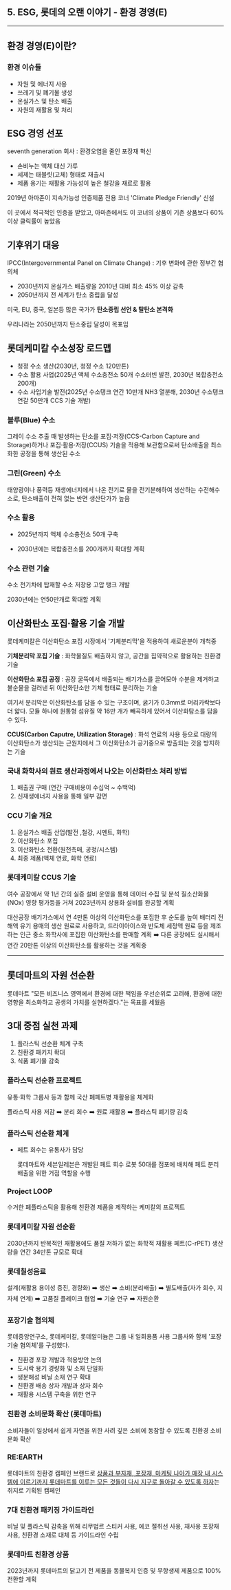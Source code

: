## 5. ESG, 롯데의 오랜 이야기 - 환경 경영(E)

---



## 환경 경영(E)이란?

### 환경 이슈들

* 자원 및 에너지 사용
* 쓰레기 및 폐기물 생성
* 온실가스 및 탄소 배출
* 자원의 재활용 및 처리

 

## ESG 경영 선포

seventh generation 회사 : 환경오염을 줄인 포장재 혁신

* 손비누는 액체 대신 가루
* 세제는 태블릿(고체) 형태로 재출시
* 제품 용기는 재활용 가능성이 높은 철강을 재료로 활용



2019년 아마존이 지속가능성 인증제품 전용 코너 'Climate Pledge Friendly' 신설

이 곳에서 적극적인 인증을 받았고, 아마존에서도 이 코너의 상품이 기존 상품보다 60% 이상 클릭률이 높았음



## 기후위기 대응

IPCC(Intergovernmental Panel on Climate Change) :  기후 변화에 관한 정부간 협의체

* 2030년까지 온실가스 배출량을 2010년 대비 최소 45% 이상 감축
* 2050년까지 전 세계가 탄소 중립을 달성

미국, EU, 중국, 일본등 많은 국가가 **탄소중립 선언 & 탈탄소 본격화**

우리나라는 2050년까지 탄소중립 달성이 목표임



## 롯데케미칼 수소성장 로드맵

* 청정 수소 생산(2030년, 청정 수소 120만톤)
* 수소 활용 사업(2025년 액체 수소충전소 50개 수소터빈 발전, 2030년 복합충전소 200개)
* 수소 사업기술 발전(2025년 수소탱크 연간 10만개 NH3 열분해, 2030년 수소탱크 연갈 50만개 CCS 기술 개발)



### 블루(Blue) 수소

그레이 수소 추출 때 발생하는 탄소를 포집·저장(CCS-Carbon Capture and Storage)하거나 포집·활용·저장(CCUS) 기술을 적용해 보관함으로써 탄소배출을 최소화한 공정을 통해 생산된 수소



### 그린(Green) 수소

태양광이나 풍력등 재생에너지에서 나온 전기로 물을 전기분해하여 생산하는 수전해수소로, 탄소배출이 전혀 없는 반면 생산단가가 높음



### 수소 활용

- 2025년까지 액체 수소충전소 50개 구축

- 2030년에는 복합충전소를 200개까지 확대할 계획



### 수소 관련 기술

수소 전기차에 탑재할 수소 저장용 고압 탱크 개발

2030년에는 연50만개로 확대할 계획



## 이산화탄소 포집·활용 기술 개발

롯데케미칼은 이산화탄소 포집 시장에서 '기체분리막'을 적용하여 새로운분야 개척중

**기체분리막 포집 기술** : 화학물질도 배출하지 않고, 공간을 집약적으로 활용하는 친환경 기술

**이산화탄소 포집 공정** : 공장 굴뚝에서 배출되는 배기가스를 끌어모아 수분을 제거하고 불순물을 걸러낸 뒤 이산화탄소만 기체 형태로 분리하는 기술

여기서 분리막은 이산화탄소를 담을 수 있는 구조이며, 굵기가 0.3mm로 머리카락보다 더 얇다. 모듈 하나에 원통형 섬유질 약 16만 개가 빼곡하게 있어서 이산화탐소를 담을 수 있다.



**CCUS(Carbon Caputre, Utilization Storage)** : 화석 연료의 사용 등으로 대량의 이산화탄소가 생산되는 근원지에서 그 이산화탄소가 공기중으로 방출되는 것을 방지하는 기술



### 국내 화학사의 원료 생산과정에서 나오는 이산화탄소 처리 방법

1. 배출권 구매 (연간 구매비용이 수십억 ~ 수백억)
2. 신재생에너지 사용을 통해 일부 감면



### CCU 기술 개요

1. 온실가스 배출 산업(발전 ,철강, 시멘트, 화학)
2. 이산화탄소 포집
3. 이산화탄소 전환(원천촉매, 공정/시스템)
4. 최종 제품(액체 연료, 화학 연료)



### 롯데케미칼 CCUS 기술

여수 공장에서 약 1년 간의 실증 설비 운영을 통해 데이터 수집 및 분석 질소산화물(NOx) 영향 평가등을 거쳐 2023년까지 상용화 설비를 완공할 계획

대산공장 배기가스에서 연 4만톤 이상의 이산화탄소를 포집한 후 순도를 높여 배터리 전해액 유기 용매의 생산 원료로 사용하고, 드라이아이스와 반도체 세정액 원료 등을 제조하는 인근 중소 화학사에 포집한 이산화탄소를 판매할 계획 :arrow_right: 다른 공장에도 실시해서 연간 20만톤 이상의 이산화탄소를 활용하는 것을 계획중

---



## 롯데마트의 자원 선순환

롯데마트 "모든 비즈니스 영역에서 환경에 대한 책임을 우선순위로 고려해, 환경에 대한 영향을 최소화하고 공생의 가치를 실현하겠다."는 목표를 세웠음



## 3대 중점 실천 과제

1. 플라스틱 선순환 체계 구축
2. 친환경 패키지 확대
3. 식품 폐기물 감축



### 플라스틱 선순환 프로젝트

유통·화학 그룹사 등과 함께 국산 폐페트병 재활용을 체계화

플라스틱 사용 저감 :arrow_right: 분리 회수 :arrow_right: 원료 재활용 :arrow_right: 플라스틱 폐기량 감축



### 플라스틱 선순환 체계

* 페트 회수는 유통사가 담당

  롯데마트와 세븐일레븐은 개발된 페트 회수 로봇 50대를 점포에 배치해 페트 분리배출을 위한 거점 역할을 수행



### Project LOOP

수거한 폐플라스틱을 활용해 친환경 제품을 제작하는 케미칼의 프로젝트



### 롯데케미칼 자원 선순환

2030년까지 반복적인 재활용에도 품질 저하가 없는 화학적 재활용 페트(C-rPET) 생산량을 연간 34만톤 규모로 확대



### 롯데칠성음료

설계(재활용 용이성 증진, 경량화) :arrow_right: 생산 :arrow_right:  소비(분리배출) :arrow_right:  별도배출(자가 회수, 지자체 연계) :arrow_right:  고품질 플레이크 협업 :arrow_right:  기술 연구 :arrow_right:  자원순환



### 포장기술 협의체

롯데중앙연구소, 롯데케미칼, 롯데알미늄은 그룹 내 일회용품 사용 그룹사와 함께 '포장기술 협의체'를 구성했다.

* 친환경 포장 개발과 적용방안 논의
* 도시락 용기 경량화 및 소재 단일화
* 생분해성 비닐 소재 연구 확대
* 친환경 배송 상자 개발과 상자 회수
* 재활용 시스템 구축을 위한 연구



### 친환경 소비문화 확산 (롯데마트)

소비자들이 일상에서 쉽게 자연을 위한 사려 깊은 소비에 동참할 수 있도록 친환경 소비문화 확산



### RE:EARTH

롯데마트의 친환경 캠페인 브랜드로 <u>상품과 부자재, 포장재, 마케팅 나아가 매장 내 시스템에 이르기까지 롯데마트를 이루는 모든 것들이 다시 지구로 돌아갈 수 있도록 하자</u>는 취지로 기획된 캠페인



### 7대 친환경 패키징 가이드라인

비닐 및 플라스틱 감축을 위해 리무법르 스티커 사용, 에코 절취선 사용, 재사용 포장재 사용, 친환경 소재로 대체 등 가이드라인 수립



### 롯데마트 친환경 상품

2023년까지 롯데마트의 닭고기 전 제품을 동물복지 인증 및 무항생제 제품으로 100% 전환할 계획



